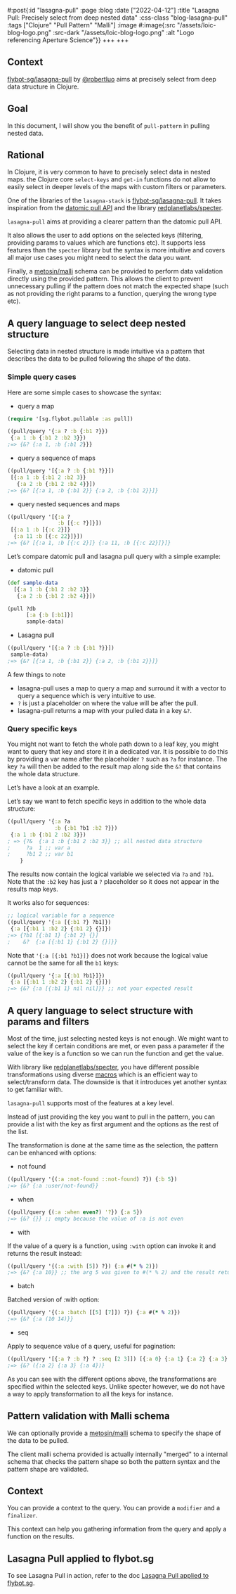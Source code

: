 #:post{:id "lasagna-pull"
       :page :blog
       :date ["2022-04-12"]
       :title "Lasagna Pull: Precisely select from deep nested data"
       :css-class "blog-lasagna-pull"
       :tags ["Clojure" "Pull Pattern" "Malli"]
       :image #:image{:src "/assets/loic-blog-logo.png"
                      :src-dark "/assets/loic-blog-logo.png"
                      :alt "Logo referencing Aperture Science"}}
+++
+++
## Context

[flybot-sg/lasagna-pull](https://github.com/flybot-sg/lasagna-pull) by [@robertluo](https://github.com/robertluo) aims at precisely select from deep data structure in Clojure.

## Goal

In this document, I will show you the benefit of `pull-pattern` in pulling nested data.

## Rational

In Clojure, it is very common to have to precisely select data in nested maps. the Clojure core `select-keys` and `get-in` functions do not allow to easily select in deeper levels of the maps with custom filters or parameters.

One of the libraries of the `lasagna-stack` is [flybot-sg/lasagna-pull](https://github.com/flybot-sg/lasagna-pull). It takes inspiration from the [datomic pull API](https://docs.datomic.com/on-prem/query/pull.html) and the library [redplanetlabs/specter](https://github.com/redplanetlabs/specter).

`lasagna-pull` aims at providing a clearer pattern than the datomic pull API.

It also allows the user to add options on the selected keys (filtering, providing params to values which are functions etc). It supports less features than the `specter` library but the syntax is more intuitive and covers all major use cases you might need to select the data you want.

Finally, a [metosin/malli](https://github.com/metosin/malli) schema can be provided to perform data validation directly using the provided pattern. This allows the client to prevent unnecessary pulling if the pattern does not match the expected shape (such as not providing the right params to a function, querying the wrong type etc).

## A query language to select deep nested structure

Selecting data in nested structure is made intuitive via a pattern that describes the data to be pulled following the shape of the data.

### Simple query cases

Here are some simple cases to showcase the syntax:

- query a map

```clojure
(require '[sg.flybot.pullable :as pull])

((pull/query '{:a ? :b {:b1 ?}})
 {:a 1 :b {:b1 2 :b2 3}})
;=> {&? {:a 1, :b {:b1 2}}}
```

- query a sequence of maps

```clojure
((pull/query '[{:a ? :b {:b1 ?}}])
 [{:a 1 :b {:b1 2 :b2 3}}
   {:a 2 :b {:b1 2 :b2 4}}])
;=> {&? [{:a 1, :b {:b1 2}} {:a 2, :b {:b1 2}}]}
```

- query nested sequences and maps

```clojure
((pull/query '[{:a ?
                :b [{:c ?}]}])
 [{:a 1 :b [{:c 2}]}
  {:a 11 :b [{:c 22}]}])
;=> {&? [{:a 1, :b [{:c 2}]} {:a 11, :b [{:c 22}]}]}
```

Let’s compare datomic pull and lasagna pull query with a simple example:

- datomic pull

```clojure
(def sample-data
  [{:a 1 :b {:b1 2 :b2 3}}
   {:a 2 :b {:b1 2 :b2 4}}])

(pull ?db
      [:a {:b [:b1]}]
      sample-data)
```

- Lasagna pull
```clojure
((pull/query '[{:a ? :b {:b1 ?}}])
 sample-data)
;=> {&? [{:a 1, :b {:b1 2}} {:a 2, :b {:b1 2}}]}
```

A few things to note

- lasagna-pull uses a map to query a map and surround it with a vector to query a sequence which is very intuitive to use.
- `?` is just a placeholder on where the value will be after the pull.
- lasagna-pull returns a map with your pulled data in a key `&?`.

### Query specific keys

You might not want to fetch the whole path down to a leaf key, you might want to query that key and store it in a dedicated var. It is possible to do this by providing a var name after the placeholder `?` such as `?a` for instance. The key `?a` will then be added to the result map along side the `&?` that contains the whole data structure.

Let’s have a look at an example.

Let’s say we want to fetch specific keys in addition to the whole data structure:

```clojure
((pull/query '{:a ?a
               :b {:b1 ?b1 :b2 ?}})
 {:a 1 :b {:b1 2 :b2 3}})
; => {?&  {:a 1 :b {:b1 2 :b2 3}} ;; all nested data structure
;     ?a  1 ;; var a
;     ?b1 2 ;; var b1
    }
```

The results now contain the logical variable we selected via `?a` and `?b1`. Note that the `:b2` key has just a `?` placeholder so it does not appear in the results map keys.

It works also for sequences:

```clojure
;; logical variable for a sequence
((pull/query '{:a [{:b1 ?} ?b1]})
 {:a [{:b1 1 :b2 2} {:b1 2} {}]})
;=> {?b1 [{:b1 1} {:b1 2} {}]
;    &?  {:a [{:b1 1} {:b1 2} {}]}}
```

Note that `'{:a [{:b1 ?b1}]}` does not work because the logical value cannot be the same for all the `b1` keys:

```clojure
((pull/query '{:a [{:b1 ?b1}]})
 {:a [{:b1 1 :b2 2} {:b1 2} {}]})
;=> {&? {:a [{:b1 1} nil nil]}} ;; not your expected result
```

## A query language to select structure with params and filters

Most of the time, just selecting nested keys is not enough. We might want to select the key if certain conditions are met, or even pass a parameter if the value of the key is a function so we can run the function and get the value.

With library like [redplanetlabs/specter](https://github.com/redplanetlabs/specter), you have different possible transformations using diverse [macros](https://github.com/redplanetlabs/specter/wiki/List-of-Macros) which is an efficient way to select/transform data. The downside is that it introduces yet another syntax to get familiar with.

`lasagna-pull` supports most of the features at a key level.

Instead of just providing the key you want to pull in the pattern, you can provide a list with the key as first argument and the options as the rest of the list.

The transformation is done at the same time as the selection, the pattern can be enhanced with options:

- not found

```clojure
((pull/query '{(:a :not-found ::not-found) ?}) {:b 5})
;=> {&? {:a :user/not-found}}
```

- when

```clojure
((pull/query {(:a :when even?) '?}) {:a 5})
;=> {&? {}} ;; empty because the value of :a is not even
```

- with

If the value of a query is a function, using `:with` option can invoke it and returns the result instead:

```clojure
((pull/query '{(:a :with [5]) ?}) {:a #(* % 2)})
;=> {&? {:a 10}} ;; the arg 5 was given to #(* % 2) and the result returned
```

- batch

Batched version of :with option:

```clojure
((pull/query '{(:a :batch [[5] [7]]) ?}) {:a #(* % 2)})
;=> {&? {:a (10 14)}}
```

- seq

Apply to sequence value of a query, useful for pagination:

```clojure
((pull/query '[{:a ? :b ?} ? :seq [2 3]]) [{:a 0} {:a 1} {:a 2} {:a 3} {:a 4}])
;=> {&? ({:a 2} {:a 3} {:a 4})}
```

As you can see with the different options above, the transformations are specified within the selected keys. Unlike specter however, we do not have a way to apply transformation to all the keys for instance.

## Pattern validation with Malli schema

We can optionally provide a [metosin/malli](https://github.com/metosin/malli) schema to specify the shape of the data to be pulled.

The client malli schema provided is actually internally "merged" to a internal schema that checks the pattern shape so both the pattern syntax and the pattern shape are validated.

## Context

You can provide a context to the query. You can provide a `modifier` and a `finalizer`.

This context can help you gathering information from the query and apply a function on the results.

## Lasagna Pull applied to flybot.sg

To see Lasagna Pull in action, refer to the doc [Lasagna Pull applied to flybot.sg](https://www.loicblanchard.me/blog/lasagna-pull-applied-to-flybot).
